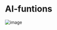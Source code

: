 # AI-funtions
![image](https://github.com/user-attachments/assets/395da2cb-5de0-41a0-b231-7a8b7b8435ee)
